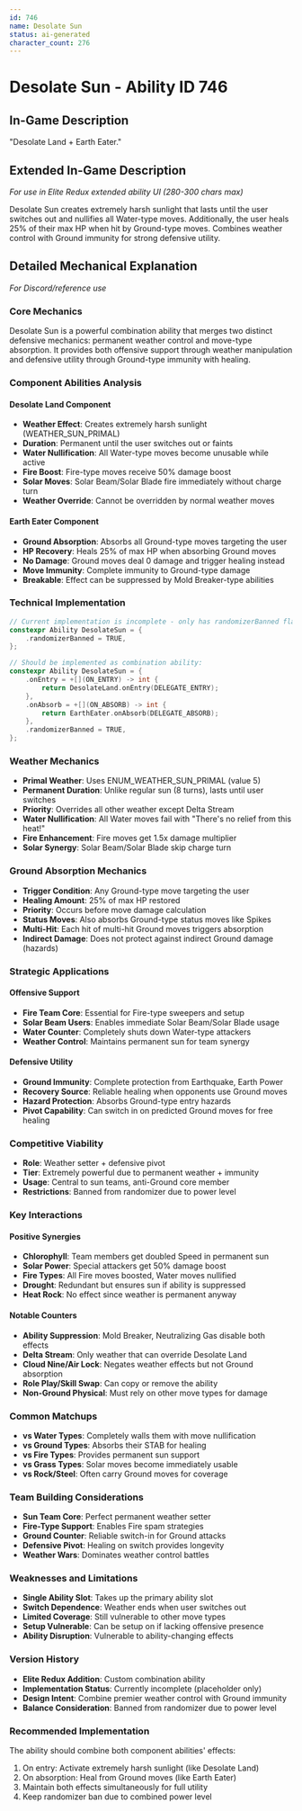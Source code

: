 ```yaml
---
id: 746
name: Desolate Sun
status: ai-generated
character_count: 276
---
```


# Desolate Sun - Ability ID 746

## In-Game Description
"Desolate Land + Earth Eater."

## Extended In-Game Description
*For use in Elite Redux extended ability UI (280-300 chars max)*

Desolate Sun creates extremely harsh sunlight that lasts until the user switches out and nullifies all Water-type moves. Additionally, the user heals 25% of their max HP when hit by Ground-type moves. Combines weather control with Ground immunity for strong defensive utility.

## Detailed Mechanical Explanation
*For Discord/reference use*

### Core Mechanics
Desolate Sun is a powerful combination ability that merges two distinct defensive mechanics: permanent weather control and move-type absorption. It provides both offensive support through weather manipulation and defensive utility through Ground-type immunity with healing.

### Component Abilities Analysis

#### Desolate Land Component
- **Weather Effect**: Creates extremely harsh sunlight (WEATHER_SUN_PRIMAL)
- **Duration**: Permanent until the user switches out or faints
- **Water Nullification**: All Water-type moves become unusable while active
- **Fire Boost**: Fire-type moves receive 50% damage boost
- **Solar Moves**: Solar Beam/Solar Blade fire immediately without charge turn
- **Weather Override**: Cannot be overridden by normal weather moves

#### Earth Eater Component  
- **Ground Absorption**: Absorbs all Ground-type moves targeting the user
- **HP Recovery**: Heals 25% of max HP when absorbing Ground moves
- **No Damage**: Ground moves deal 0 damage and trigger healing instead
- **Move Immunity**: Complete immunity to Ground-type damage
- **Breakable**: Effect can be suppressed by Mold Breaker-type abilities

### Technical Implementation
```c
// Current implementation is incomplete - only has randomizerBanned flag
constexpr Ability DesolateSun = {
    .randomizerBanned = TRUE,
};

// Should be implemented as combination ability:
constexpr Ability DesolateSun = {
    .onEntry = +[](ON_ENTRY) -> int { 
        return DesolateLand.onEntry(DELEGATE_ENTRY); 
    },
    .onAbsorb = +[](ON_ABSORB) -> int {
        return EarthEater.onAbsorb(DELEGATE_ABSORB);
    },
    .randomizerBanned = TRUE,
};
```

### Weather Mechanics
- **Primal Weather**: Uses ENUM_WEATHER_SUN_PRIMAL (value 5)
- **Permanent Duration**: Unlike regular sun (8 turns), lasts until user switches
- **Priority**: Overrides all other weather except Delta Stream
- **Water Nullification**: All Water moves fail with "There's no relief from this heat!"
- **Fire Enhancement**: Fire moves get 1.5x damage multiplier
- **Solar Synergy**: Solar Beam/Solar Blade skip charge turn

### Ground Absorption Mechanics
- **Trigger Condition**: Any Ground-type move targeting the user
- **Healing Amount**: 25% of max HP restored
- **Priority**: Occurs before move damage calculation
- **Status Moves**: Also absorbs Ground-type status moves like Spikes
- **Multi-Hit**: Each hit of multi-hit Ground moves triggers absorption
- **Indirect Damage**: Does not protect against indirect Ground damage (hazards)

### Strategic Applications

#### Offensive Support
- **Fire Team Core**: Essential for Fire-type sweepers and setup
- **Solar Beam Users**: Enables immediate Solar Beam/Solar Blade usage
- **Water Counter**: Completely shuts down Water-type attackers
- **Weather Control**: Maintains permanent sun for team synergy

#### Defensive Utility
- **Ground Immunity**: Complete protection from Earthquake, Earth Power
- **Recovery Source**: Reliable healing when opponents use Ground moves
- **Hazard Protection**: Absorbs Ground-type entry hazards
- **Pivot Capability**: Can switch in on predicted Ground moves for free healing

### Competitive Viability
- **Role**: Weather setter + defensive pivot
- **Tier**: Extremely powerful due to permanent weather + immunity
- **Usage**: Central to sun teams, anti-Ground core member
- **Restrictions**: Banned from randomizer due to power level

### Key Interactions

#### Positive Synergies
- **Chlorophyll**: Team members get doubled Speed in permanent sun
- **Solar Power**: Special attackers get 50% damage boost
- **Fire Types**: All Fire moves boosted, Water moves nullified
- **Drought**: Redundant but ensures sun if ability is suppressed
- **Heat Rock**: No effect since weather is permanent anyway

#### Notable Counters
- **Ability Suppression**: Mold Breaker, Neutralizing Gas disable both effects
- **Delta Stream**: Only weather that can override Desolate Land
- **Cloud Nine/Air Lock**: Negates weather effects but not Ground absorption
- **Role Play/Skill Swap**: Can copy or remove the ability
- **Non-Ground Physical**: Must rely on other move types for damage

### Common Matchups
- **vs Water Types**: Completely walls them with move nullification
- **vs Ground Types**: Absorbs their STAB for healing
- **vs Fire Types**: Provides permanent sun support
- **vs Grass Types**: Solar moves become immediately usable
- **vs Rock/Steel**: Often carry Ground moves for coverage

### Team Building Considerations
- **Sun Team Core**: Perfect permanent weather setter
- **Fire-Type Support**: Enables Fire spam strategies  
- **Ground Counter**: Reliable switch-in for Ground attacks
- **Defensive Pivot**: Healing on switch provides longevity
- **Weather Wars**: Dominates weather control battles

### Weaknesses and Limitations
- **Single Ability Slot**: Takes up the primary ability slot
- **Switch Dependence**: Weather ends when user switches out
- **Limited Coverage**: Still vulnerable to other move types
- **Setup Vulnerable**: Can be setup on if lacking offensive presence
- **Ability Disruption**: Vulnerable to ability-changing effects

### Version History
- **Elite Redux Addition**: Custom combination ability
- **Implementation Status**: Currently incomplete (placeholder only)
- **Design Intent**: Combine premier weather control with Ground immunity
- **Balance Consideration**: Banned from randomizer due to power level

### Recommended Implementation
The ability should combine both component abilities' effects:
1. On entry: Activate extremely harsh sunlight (like Desolate Land)
2. On absorption: Heal from Ground moves (like Earth Eater)  
3. Maintain both effects simultaneously for full utility
4. Keep randomizer ban due to combined power level